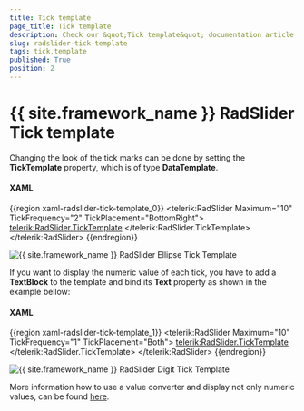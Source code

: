 ```yaml
---
title: Tick template
page_title: Tick template
description: Check our &quot;Tick template&quot; documentation article for the RadSlider {{ site.framework_name }} control.
slug: radslider-tick-template
tags: tick,template
published: True
position: 2
---
```


# {{ site.framework_name }} RadSlider Tick template

Changing the look of the tick marks can be done by setting the __TickTemplate__ property, which is of type __DataTemplate__.

#### __XAML__

{{region xaml-radslider-tick-template_0}}
	<telerik:RadSlider Maximum="10" TickFrequency="2" TickPlacement="BottomRight">
	    <telerik:RadSlider.TickTemplate>
	        <DataTemplate>
	            <Grid>
	                <Ellipse Width="5" Height="5" Fill="Black" />
	            </Grid>
	        </DataTemplate>
	    </telerik:RadSlider.TickTemplate>
	</telerik:RadSlider>
{{endregion}}

![{{ site.framework_name }} RadSlider Ellipse Tick Template](images/radslider_features_ellipse_ticktemplate.png)

If you want to display the numeric value of each tick, you have to add a __TextBlock__ to the template and bind its __Text__ property as shown in the example bellow:

#### __XAML__

{{region xaml-radslider-tick-template_1}}
	<telerik:RadSlider Maximum="10" TickFrequency="1" TickPlacement="Both">
	    <telerik:RadSlider.TickTemplate>
	        <DataTemplate>
	            <Grid>
	                <TextBlock Text="{Binding}" FontSize="11"/>
	            </Grid>
	        </DataTemplate>
	    </telerik:RadSlider.TickTemplate>
	</telerik:RadSlider>
{{endregion}}

![{{ site.framework_name }} RadSlider Digit Tick Template](images/radslider_features_digit_ticktemplate.png)

More information how to use a value converter and display not only numeric values, can be found [here](https://www.telerik.com/blogs/using-valueconverter-to-edit-slider-s-ticktemplate).
